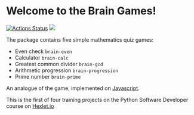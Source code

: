# Welcome to the Brain Games!
[![Actions Status](https://github.com/Nevelskoy/python-project-49/workflows/hexlet-check/badge.svg)](https://github.com/Nevelskoy/python-project-49/actions)
<a href="https://codeclimate.com/github/Nevelskoy/python-project-49/maintainability"><img src="https://api.codeclimate.com/v1/badges/bd4eb225acba1412738b/maintainability" /></a>

The package contains five simple mathematics quiz games:

- Even check `brain-even`
- Calculator `brain-calc`
- Greatest common divider `brain-gcd`
- Arithmetic progression `brain-progression`
- Prime number `brain-prime`

An analogue of the game, implemented on [Javascript](https://github.com/Nevelskoy/brain-games-js).

This is the first of four training projects on the Python Software Developer course on [Hexlet.io](https://ru.hexlet.io/professions/python/projects/49)
